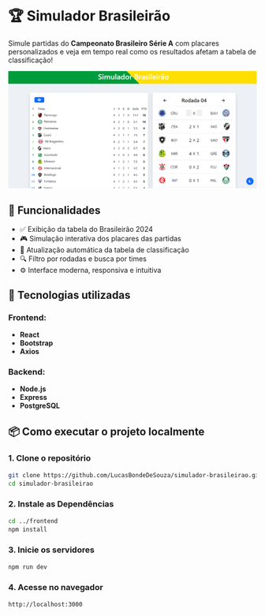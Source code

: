 # 🏆 Simulador Brasileirão

Simule partidas do **Campeonato Brasileiro Série A** com placares personalizados e veja em tempo real como os resultados afetam a tabela de classificação!

![screenshot](preview.png)

## 📌 Funcionalidades

- ✅ Exibição da tabela do Brasileirão 2024
- 🎮 Simulação interativa dos placares das partidas
- 🔄 Atualização automática da tabela de classificação
- 🔍 Filtro por rodadas e busca por times
- ⚙️ Interface moderna, responsiva e intuitiva

## 🚀 Tecnologias utilizadas

### Frontend:
- **React**
- **Bootstrap**
- **Axios**

### Backend:
- **Node.js**
- **Express**
- **PostgreSQL**


## 📦 Como executar o projeto localmente

### 1. Clone o repositório

```bash
git clone https://github.com/LucasBondeDeSouza/simulador-brasileirao.git
cd simulador-brasileirao
```

### 2. Instale as Dependências

```bash
cd ../frontend
npm install
```

### 3. Inicie os servidores

```bash
npm run dev
```

### 4. Acesse no navegador

```bash
http://localhost:3000
```
